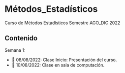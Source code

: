 # Métodos_Estadísticos
Curso de Métodos Estadísticos Semestre AGO_DIC 2022

## Contenido
Semana 1:

+ :dart: 08/08/2022: Clase Inicio: Presentación del curso.
+ :dart: 10/08/2022: Clase en sala de computación.

